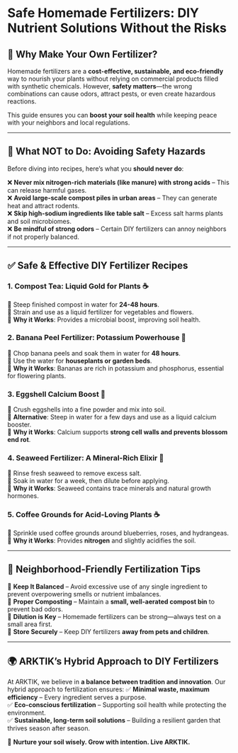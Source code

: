 # Safe Homemade Fertilizers: DIY Nutrient Solutions Without the Risks

## 🌱 Why Make Your Own Fertilizer?

Homemade fertilizers are a **cost-effective, sustainable, and eco-friendly** way to nourish your plants without relying on commercial products filled with synthetic chemicals. However, **safety matters**—the wrong combinations can cause odors, attract pests, or even create hazardous reactions.

This guide ensures you can **boost your soil health** while keeping peace with your neighbors and local regulations.

---

## 🚫 **What NOT to Do: Avoiding Safety Hazards**

Before diving into recipes, here’s what you **should never do**:

❌ **Never mix nitrogen-rich materials (like manure) with strong acids** – This can release harmful gases.  
❌ **Avoid large-scale compost piles in urban areas** – They can generate heat and attract rodents.  
❌ **Skip high-sodium ingredients like table salt** – Excess salt harms plants and soil microbiomes.  
❌ **Be mindful of strong odors** – Certain DIY fertilizers can annoy neighbors if not properly balanced.

---

## ✅ **Safe & Effective DIY Fertilizer Recipes**

### **1. Compost Tea: Liquid Gold for Plants** ☕
🔹 Steep finished compost in water for **24-48 hours**.  
🔹 Strain and use as a liquid fertilizer for vegetables and flowers.  
🔹 **Why it Works**: Provides a microbial boost, improving soil health.

### **2. Banana Peel Fertilizer: Potassium Powerhouse** 🍌
🔹 Chop banana peels and soak them in water for **48 hours**.  
🔹 Use the water for **houseplants or garden beds**.  
🔹 **Why it Works**: Bananas are rich in potassium and phosphorus, essential for flowering plants.

### **3. Eggshell Calcium Boost** 🥚
🔹 Crush eggshells into a fine powder and mix into soil.  
🔹 **Alternative**: Steep in water for a few days and use as a liquid calcium booster.  
🔹 **Why it Works**: Calcium supports **strong cell walls and prevents blossom end rot**.

### **4. Seaweed Fertilizer: A Mineral-Rich Elixir** 🌊
🔹 Rinse fresh seaweed to remove excess salt.  
🔹 Soak in water for a week, then dilute before applying.  
🔹 **Why it Works**: Seaweed contains trace minerals and natural growth hormones.

### **5. Coffee Grounds for Acid-Loving Plants** ☕
🔹 Sprinkle used coffee grounds around blueberries, roses, and hydrangeas.  
🔹 **Why it Works**: Provides **nitrogen** and slightly acidifies the soil.

---

## 🏡 **Neighborhood-Friendly Fertilization Tips**

🔹 **Keep It Balanced** – Avoid excessive use of any single ingredient to prevent overpowering smells or nutrient imbalances.  
🔹 **Proper Composting** – Maintain a **small, well-aerated compost bin** to prevent bad odors.  
🔹 **Dilution is Key** – Homemade fertilizers can be strong—always test on a small area first.  
🔹 **Store Securely** – Keep DIY fertilizers **away from pets and children**.  

---

## 🌍 **ARKTIK’s Hybrid Approach to DIY Fertilizers**

At ARKTIK, we believe in **a balance between tradition and innovation**. Our hybrid approach to fertilization ensures:
✅ **Minimal waste, maximum efficiency** – Every ingredient serves a purpose.  
✅ **Eco-conscious fertilization** – Supporting soil health while protecting the environment.  
✅ **Sustainable, long-term soil solutions** – Building a resilient garden that thrives season after season.  

🌱 **Nurture your soil wisely. Grow with intention. Live ARKTIK.**

